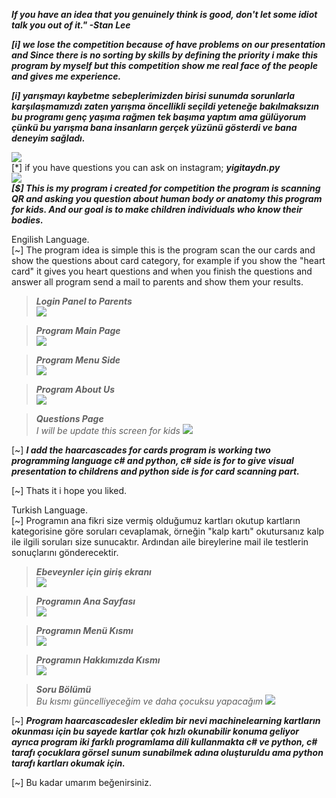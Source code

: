 ***If you have an idea that you genuinely think is good, don't let some idiot talk you out of it." -Stan Lee***

***[i] we lose the competition because of have problems on our presentation and Since there is no sorting by skills by defining the priority i make this program by myself but this competition show me real face of the people and gives me experience.</br>***

***[i] yarışmayı kaybetme sebeplerimizden birisi sunumda sorunlarla karşılaşmamızdı zaten yarışma öncellikli seçildi yeteneğe bakılmaksızın bu programı genç yaşıma rağmen tek başıma yaptım ama gülüyorum çünkü bu yarışma bana insanların gerçek yüzünü gösterdi ve bana deneyim sağladı. </br>***

![](https://media.giphy.com/media/MEXDb8YfNDVg8N9e6R/giphy.gif)</br>
[*] if you have questions you can ask on instagram; ***yigitaydn.py*** </br>
![](https://i.hizliresim.com/yGyVZk.png) </br>
***[$] This is my program i created for competition the program is scanning QR and asking you question about human body or anatomy this program for kids. And our goal is to make children individuals who know their bodies.*** </br>

Engilish Language. </br>
[~] The program idea is simple this is the program scan the our cards and show the questions about card category, for example if you show the "heart card" it gives you heart questions and when you finish the questions and answer all program send a mail to parents and show them your results. </br>


> ***Login Panel to Parents*** </br> 
![](https://i.hizliresim.com/JV53mn.png) </br>

> ***Program Main Page*** </br> 
![](https://i.hizliresim.com/GZq3a3.png) </br>

> ***Program Menu Side*** </br> 
![](https://i.hizliresim.com/OrWEmA.png) </br>

> ***Program About Us*** </br> 
![](https://i.hizliresim.com/6D4md9.png) </br>

> ***Questions Page*** </br>
_I will be update this screen for kids_
![](https://i.hizliresim.com/0rVb58.png) </br>

[~] ***I add the haarcascades for cards program is working two programming language c# and python, c# side is for to give visual presentation to childrens and python side is for card scanning part.*** </br>

[~] Thats it i hope you liked.</br>

Turkish Language.</br>
[~] Programın ana fikri size vermiş olduğumuz kartları okutup kartların kategorisine göre soruları cevaplamak, örneğin "kalp kartı" okutursanız kalp ile ilgili soruları size sunucaktır. Ardından aile bireylerine mail ile testlerin sonuçlarını gönderecektir.</br>

> ***Ebeveynler için giriş ekranı*** </br> 
![](https://i.hizliresim.com/JV53mn.png) </br>

> ***Programın Ana Sayfası*** </br> 
![](https://i.hizliresim.com/GZq3a3.png) </br>

> ***Programın Menü Kısmı*** </br> 
![](https://i.hizliresim.com/OrWEmA.png) </br>

> ***Programın Hakkımızda Kısmı*** </br> 
![](https://i.hizliresim.com/6D4md9.png) </br>

> ***Soru Bölümü*** </br>
_Bu kısmı güncelliyeceğim ve daha çocuksu yapacağım_
![](https://i.hizliresim.com/0rVb58.png) </br>

[~] ***Program haarcascadesler ekledim bir nevi machinelearning kartların okunması için bu sayede kartlar çok hızlı okunabilir konuma geliyor ayrıca program iki farklı programlama dili kullanmakta c# ve python, c# tarafı çocuklara görsel sunum sunabilmek adına oluşturuldu ama python tarafı kartları okumak için.*** </br>

[~] Bu kadar umarım beğenirsiniz.</br>

